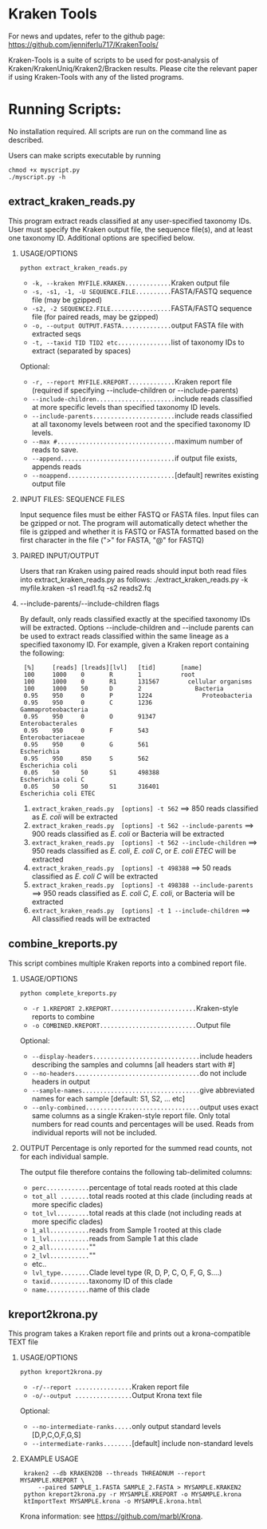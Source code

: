 # Kraken Tools
For news and updates, refer to the github page: https://github.com/jenniferlu717/KrakenTools/

Kraken-Tools is a suite of scripts to be used for post-analysis of 
Kraken/KrakenUniq/Kraken2/Bracken results. Please cite the relevant paper
if using Kraken-Tools with any of the listed programs. 

# Running Scripts:
No installation required. 
All scripts are run on the command line as described.

Users can make scripts executable by running

    chmod +x myscript.py
    ./myscript.py -h 

## extract\_kraken\_reads.py

This program extract reads classified at any user-specified taxonomy IDs. User
must specify the Kraken output file, the sequence file(s), and at least one
taxonomy ID. Additional options are specified below.

1. USAGE/OPTIONS
    
    `python extract_kraken_reads.py`
    *   `-k, --kraken MYFILE.KRAKEN.............`Kraken output file
    *   `-s, -s1, -1, -U SEQUENCE.FILE..........`FASTA/FASTQ sequence file (may be gzipped)
    *   `-s2, -2 SEQUENCE2.FILE.................`FASTA/FASTQ sequence file (for paired reads, may be gzipped)
    *   `-o, --output OUTPUT.FASTA..............`output FASTA file with extracted seqs
    *   `-t, --taxid TID TID2 etc...............`list of taxonomy IDs to extract (separated by spaces)        

    Optional:
    *   `-r, --report MYFILE.KREPORT.............`Kraken report file (required if specifying --include-children or --include-parents)
    *   `--include-children......................`include reads classified at more specific levels than specified taxonomy ID levels. 
    *   `--include-parents.......................`include reads classified at all taxonomy levels between root and the specified taxonomy ID levels.
    *   `--max #.................................`maximum number of reads to save.
    *   `--append................................`if output file exists, appends reads
    *   `--noappend..............................`[default] rewrites existing output file
    
2. INPUT FILES: SEQUENCE FILES

    Input sequence files must be either FASTQ or FASTA files. Input files
    can be gzipped or not. The program will automatically detect whether
    the file is gzipped and whether it is FASTQ or FASTA formatted based on
    the first character in the file (">" for FASTA, "@" for FASTQ)

3. PAIRED INPUT/OUTPUT
    
    Users that ran Kraken using paired reads should input both read files into extract_kraken_reads.py as follows:
        ./extract\_kraken\_reads.py -k myfile.kraken -s1 read1.fq -s2 reads2.fq


4. --include-parents/--include-children flags
    
    By default, only reads classified exactly at the specified taxonomy IDs
    will be extracted. Options --include-children and --include parents can be
    used to extract reads classified within the same lineage as a specified
    taxonomy ID. For example, given a Kraken report containing the following:

        [%]     [reads] [lreads][lvl]   [tid]       [name]
        100     1000    0       R       1           root
        100     1000    0       R1      131567        cellular organisms
        100     1000    50      D       2               Bacteria
        0.95    950     0       P       1224              Proteobacteria
        0.95    950     0       C       1236                Gammaproteobacteria
        0.95    950     0       O       91347                 Enterobacterales
        0.95    950     0       F       543                     Enterobacteriaceae
        0.95    950     0       G       561                       Escherichia
        0.95    950     850     S       562                         Escherichia coli
        0.05    50      50      S1      498388                        Escherichia coli C
        0.05    50      50      S1      316401                        Escherichia coli ETEC

    
    1.  `extract_kraken_reads.py  [options] -t 562` ==> 850 reads classified as _E. coli_ will be extracted
    2.  `extract_kraken_reads.py  [options] -t 562 --include-parents` ==> 900 reads classified as _E. coli_ or Bacteria will be extracted
    3.  `extract_kraken_reads.py  [options] -t 562 --include-children` ==> 950 reads classified as _E. coli_, _E. coli C_, or _E. coli ETEC_ will be extracted
    4.  `extract_kraken_reads.py  [options] -t 498388` ==> 50 reads classified as _E. coli C_ will be extracted
    5.  `extract_kraken_reads.py  [options] -t 498388 --include-parents` ==> 950 reads classified as _E. coli C_, _E. coli_, or Bacteria will be extracted
    6.  `extract_kraken_reads.py  [options] -t 1 --include-children` ==> All classified reads will be extracted 

## combine\_kreports.py 

This script combines multiple Kraken reports into a combined report file.

1. USAGE/OPTIONS
    
    `python complete_kreports.py`
    *    `-r 1.KREPORT 2.KREPORT........................`Kraken-style reports to combine 
    *    `-o COMBINED.KREPORT...........................`Output file 

    Optional:
    *   `--display-headers..............................`include headers describing the samples and columns [all headers start with #]
    *   `--no-headers...................................`do not include headers in output
    *   `--sample-names.................................`give abbreviated names for each sample [default: S1, S2, ... etc]
    *   `--only-combined................................`output uses exact same columns as a single Kraken-style report file. Only total numbers for read counts and percentages will be used. Reads from individual reports will not be included.

2. OUTPUT 
    Percentage is only reported for the summed read counts, not for each individual sample. 

    The output file therefore contains the following tab-delimited columns:
    *    `perc............`percentage of total reads rooted at this clade 
    *    `tot_all ........`total reads rooted at this clade (including reads at more specific clades) 
    *    `tot_lvl.........`total reads at this clade  (not including reads at more specific clades)
    *    `1_all...........`reads from Sample 1 rooted at this clade 
    *    `1_lvl...........`reads from Sample 1 at this clade 
    *    `2_all...........`""
    *    `2_lvl...........`""
    *    etc..
    *    `lvl_type........`Clade level type (R, D, P, C, O, F, G, S....) 
    *    `taxid...........`taxonomy ID of this clade
    *    `name............`name of this clade 

## kreport2krona.py 

This program takes a Kraken report file and prints out a krona-compatible TEXT file

1. USAGE/OPTIONS
    
    `python kreport2krona.py`
    *    `-r/--report ................`Kraken report file 
    *    `-o/--output ................`Output Krona text file
    
    Optional:
    *    `--no-intermediate-ranks.....`only output standard levels [D,P,C,O,F,G,S] 
    *    `--intermediate-ranks........`[default] include non-standard levels

2. EXAMPLE USAGE 
    
        kraken2 --db KRAKEN2DB --threads THREADNUM --report MYSAMPLE.KREPORT \
            --paired SAMPLE_1.FASTA SAMPLE_2.FASTA > MYSAMPLE.KRAKEN2
        python kreport2krona.py -r MYSAMPLE.KREPORT -o MYSAMPLE.krona 
        ktImportText MYSAMPLE.krona -o MYSAMPLE.krona.html
    
    Krona information: see https://github.com/marbl/Krona. 

